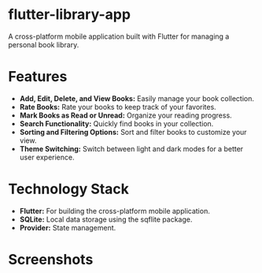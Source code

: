 # flutter-library-app
A cross-platform mobile application built with Flutter for managing a personal book library.

# Features
* **Add, Edit, Delete, and View Books:** Easily manage your book collection.
* **Rate Books:** Rate your books to keep track of your favorites.
* **Mark Books as Read or Unread:** Organize your reading progress.
* **Search Functionality:** Quickly find books in your collection.
* **Sorting and Filtering Options:** Sort and filter books to customize your view.
* **Theme Switching:** Switch between light and dark modes for a better user experience.

# Technology Stack
* **Flutter:** For building the cross-platform mobile application.
* **SQLite:** Local data storage using the sqflite package.
* **Provider:** State management.

# Screenshots
